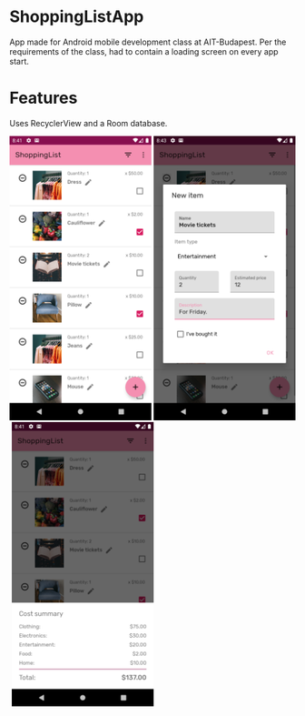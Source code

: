 # ShoppingListApp
App made for Android mobile development class at AIT-Budapest. Per the requirements of the class, had to contain a loading screen on every app start.

# Features
Uses RecyclerView and a Room database.

<img src="https://github.com/michdud/ShoppingListApp/blob/master/Screenshot_1576266108.png" alt="Home screen." width="250rem"/>&nbsp;<img src="https://github.com/michdud/ShoppingListApp/blob/master/Screenshot_1576266191.png" alt="Add item dialog." width="250rem"/>&nbsp;<img src="https://github.com/michdud/ShoppingListApp/blob/master/Screenshot_1576266111.png" alt="Summary view." width="250rem"/>
